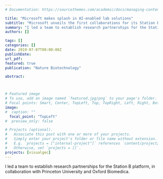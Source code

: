 ```yaml
---
# Documentation: https://sourcethemes.com/academic/docs/managing-content/

title: "Microsoft makes splash in AI-enabled lab solutions"
subtitle: "Microsoft unveils the first collaborations for its Station B, a platform to automate lab experiments so scientists can test and reproduce ever-more-complex designs. - <a href = https://www.nature.com/articles/d41587-019-00018-3>Nature Biotechnology</a>"
summary: "I led a team to establish research partnerships for the Station B platform, in collaboration with Princeton University and Oxford Biomedica. <br> <b>Nature Biotechnology</b>"
authors: []

tags: []
categories: []
date: 2019-07-07T00:00:00Z
publishDate:
url_pdf: 
featured: true
publication: "Nature Biotechnology"

abstract:



# Featured image
# To use, add an image named `featured.jpg/png` to your page's folder.
# Focal points: Smart, Center, TopLeft, Top, TopRight, Left, Right, BottomLeft, Bottom, BottomRight.
image: 
#  caption: ""
  focal_point: "TopLeft"
#  preview_only: false

# Projects (optional).
#   Associate this post with one or more of your projects.
#   Simply enter your project's folder or file name without extension.
#   E.g. `projects = ["internal-project"]` references `content/project/deep-learning/index.md`.
#   Otherwise, set `projects = []`.
projects: [visualgec]
---
```


I led a team to establish research partnerships for the Station B platform, in collaboration with Princeton University and Oxford Biomedica.